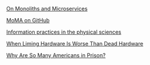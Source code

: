 <a href="http://dev.otto.de/2015/09/30/on-monoliths-and-microservices/" target="_blank">On Monoliths and Microservices</a>

<a href="http://research.kraeutli.com/index.php/2015/09/moma-on-github/" target="_blank">MoMA on GitHub</a>

<a href="http://ioppublishing.org/img/news/RIN-info-practices-report.pdf" target="_blank">Information practices in the physical sciences</a>

<a href="http://danluu.com/limplock/" target="_blank">When Liming Hardware Is Worse Than Dead Hardware</a>

<a href="http://www.slate.com/articles/news_and_politics/crime/2015/02/mass_incarceration_a_provocative_new_theory_for_why_so_many_americans_are.single.html" target="_blank">Why Are So Many Americans in Prison?</a>
